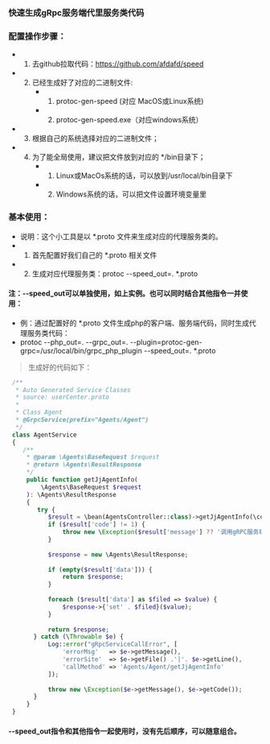 ### 快速生成gRpc服务端代里服务类代码

### 配置操作步骤：
- 1. 去github拉取代码：https://github.com/afdafd/speed
- 2. 已经生成好了对应的二进制文件:
     - 1. protoc-gen-speed (对应 MacOS或Linux系统)
     - 2. protoc-gen-speed.exe（对应windows系统）
- 3. 根据自己的系统选择对应的二进制文件；
- 4. 为了能全局使用，建议把文件放到对应的 */bin目录下；
     - 1. Linux或MacOs系统的话，可以放到/usr/local/bin目录下
     - 2. Windows系统的话，可以把文件设置环境变量里
     
### 基本使用：
- 说明：这个小工具是以 *.proto 文件来生成对应的代理服务类的。
- 1. 首先配置好我们自己的 *.proto 相关文件
- 2. 生成对应代理服务类：protoc --speed_out=. *.proto

#### 注：--speed_out可以单独使用，如上实例。也可以同时结合其他指令一并使用：
- 例：通过配置好的 *.proto 文件生成php的客户端、服务端代码，同时生成代理服务类代码：
- protoc --php_out=. --grpc_out=. --plugin=protoc-gen-grpc=/usr/local/bin/grpc_php_plugin --speed_out=. *.proto
> 生成好的代码如下：
```php
 /**
  * Auto Generated Service Classes
  * source: userCenter.proto
  *
  * Class Agent
  * @GrpcService(prefix="Agents/Agent")
  */
 class AgentService
 {
    /**
     * @param \Agents\BaseRequest $request
     * @return \Agents\ResultResponse
     */
     public function getJjAgentInfo(
         \Agents\BaseRequest $request
     ): \Agents\ResultResponse
     {
        try {
           $result = \bean(AgentsController::class)->getJjAgentInfo(\context()->getRequest());
           if ($result['code'] != 1) {
               throw new \Exception($result['message'] ?? '调用gRPC服务端[ getJjAgentInfo ]接口返回结果失败');
           }
 
           $response = new \Agents\ResultResponse;
 
           if (empty($result['data'])) {
               return $response;
           }
 
           foreach ($result['data'] as $filed => $value) {
               $response->{'set' . $filed}($value);
           }
 
           return $response;
       } catch (\Throwable $e) {
           Log::error("gRpcServiceCallError", [
               'errorMsg'   => $e->getMessage(),
               'errorSite'  => $e->getFile() .'|'. $e->getLine(),
               'callMethod' => 'Agents/Agent/getJjAgentInfo'
           ]);
 
           throw new \Exception($e->getMessage(), $e->getCode());
       }
     }
 }
```

####  --speed_out指令和其他指令一起使用时，没有先后顺序，可以随意组合。